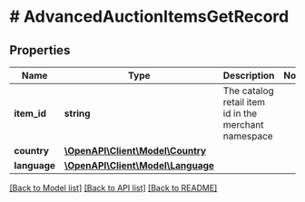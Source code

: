 # # AdvancedAuctionItemsGetRecord

## Properties

Name | Type | Description | Notes
------------ | ------------- | ------------- | -------------
**item_id** | **string** | The catalog retail item id in the merchant namespace |
**country** | [**\OpenAPI\Client\Model\Country**](Country.md) |  |
**language** | [**\OpenAPI\Client\Model\Language**](Language.md) |  |

[[Back to Model list]](../../README.md#models) [[Back to API list]](../../README.md#endpoints) [[Back to README]](../../README.md)
